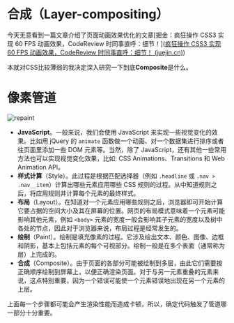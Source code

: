 # 合成（Layer-compositing）

今天无意看到一篇文章介绍了页面动画效果优化的文章[掘金：疯狂操作 CSS3 实现 60 FPS 动画效果，CodeReview 时同事直呼：细节！]([疯狂操作 CSS3 实现 60 FPS 动画效果，CodeReview 时同事直呼：细节！ (juejin.cn)](https://juejin.cn/post/6980220327951335432))

本就对CSS比较薄弱的我决定深入研究一下到底**Composite**是什么。

# 像素管道

![repaint](G:\projects\examples\layer-compositing\repaint.jpg)

- **JavaScript**。一般来说，我们会使用 JavaScript 来实现一些视觉变化的效果。比如用 jQuery 的 `animate` 函数做一个动画、对一个数据集进行排序或者往页面里添加一些 DOM 元素等。当然，除了 JavaScript，还有其他一些常用方法也可以实现视觉变化效果，比如: CSS Animations、Transitions 和 Web Animation API。
- **样式计算**（Style）。此过程是根据匹配选择器（例如 `.headline` 或 `.nav > .nav__item`）计算出哪些元素应用哪些 CSS 规则的过程。从中知道规则之后，将应用规则并计算每个元素的最终样式。
- **布局**（Layout）。在知道对一个元素应用哪些规则之后，浏览器即可开始计算它要占据的空间大小及其在屏幕的位置。网页的布局模式意味着一个元素可能影响其他元素，例如 `<body>` 元素的宽度一般会影响其子元素的宽度以及树中各处的节点，因此对于浏览器来说，布局过程是经常发生的。
- **绘制**（Paint）。绘制是填充像素的过程。它涉及绘出文本、颜色、图像、边框和阴影，基本上包括元素的每个可视部分。绘制一般是在多个表面（通常称为层）上完成的。
- **合成**（Composite）。由于页面的各部分可能被绘制到多层，由此它们需要按正确顺序绘制到屏幕上，以便正确渲染页面。对于与另一元素重叠的元素来说，这点特别重要，因为一个错误可能使一个元素错误地出现在另一个元素的上层。

上面每一个步骤都可能会产生渲染性能而造成卡顿，所以，确定代码触发了管道哪一部分十分重要。


